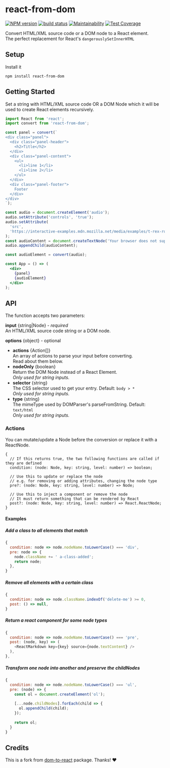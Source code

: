 # react-from-dom

[![NPM version](https://badge.fury.io/js/react-from-dom.svg)](https://www.npmjs.com/package/react-from-dom) [![build status](https://travis-ci.org/gilbarbara/react-from-dom.svg)](https://travis-ci.org/gilbarbara/react-from-dom) [![Maintainability](https://api.codeclimate.com/v1/badges/8b7357d2d51cd2ee7f8e/maintainability)](https://codeclimate.com/github/gilbarbara/react-from-dom/maintainability) [![Test Coverage](https://api.codeclimate.com/v1/badges/8b7357d2d51cd2ee7f8e/test_coverage)](https://codeclimate.com/github/gilbarbara/react-from-dom/test_coverage)

Convert HTML/XML source code or a DOM node to a React element.  
The perfect replacement for React's `dangerouslySetInnerHTML`


## Setup

Install it
```shell-script
npm install react-from-dom
```

## Getting Started

Set a string with HTML/XML source code OR a DOM Node which it will be used to create React elements recursively.

```jsx
import React from 'react';
import convert from 'react-from-dom';

const panel = convert(`
<div class="panel">
  <div class="panel-header">
    <h2>Title</h2>
  </div>
  <div class="panel-content">
    <ul>
      <li>line 1</li>
      <li>line 2</li>
    </ul>
  </div>
  <div class="panel-footer">
    Footer
  </div>
</div>
`);

const audio = document.createElement('audio');
audio.setAttribute('controls', 'true');
audio.setAttribute(
  'src',
  'https://interactive-examples.mdn.mozilla.net/media/examples/t-rex-roar.mp3',
);
const audioContent = document.createTextNode('Your browser does not support the audio element.');
audio.appendChild(audioContent);

const audioElement = convert(audio);

const App = () => (
  <div>
    {panel}
    {audioElement}
  </div>
);
```
## API

The function accepts two parameters:

**input** {string|Node}  - *required*  
An HTML/XML source code string or a DOM node.

**options** {object} - optional

- **actions** {Action[]}  
  An array of actions to parse your input before converting.  
  Read about them below.
- **nodeOnly** {boolean}  
  Return the DOM Node instead of a React Element.  
  *Only used for string inputs.*
- **selector** {string}  
  The CSS selector used to get your entry. Default: `body > *`  
  *Only used for string inputs.*
- **type** {string}  
  The mimeType used by DOMParser's parseFromString. Default: `text/html`  
  *Only used for string inputs.*

### Actions

You can mutate/update a Node before the conversion or replace it  with a ReactNode.

```tsx
{
  // If this returns true, the two following functions are called if they are defined
  condition: (node: Node, key: string, level: number) => boolean;

  // Use this to update or replace the node
  // e.g. for removing or adding attributes, changing the node type
  pre?: (node: Node, key: string, level: number) => Node;

  // Use this to inject a component or remove the node
  // It must return something that can be rendered by React
  post?: (node: Node, key: string, level: number) => React.ReactNode;
}
```

#### Examples

##### Add a class to all elements that match

```javascript
{
  condition: node => node.nodeName.toLowerCase() === 'div',
  pre: node => {
    node.className += ' a-class-added';
    return node;
  },
}
```

##### Remove all elements with a certain class
```javascript
{
  condition: node => node.className.indexOf('delete-me') >= 0,
  post: () => null,
}
```

##### Return a react component for some node types
```javascript
{
  condition: node => node.nodeName.toLowerCase() === 'pre',
  post: (node, key) => (
    <ReactMarkdown key={key} source={node.textContent} />
  ),
},
```

##### Transform one node into another and preserve the childNodes
```javascript
{
  condition: node => node.nodeName.toLowerCase() === 'ul',
  pre: (node) => {
    const ol = document.createElement('ol');
    
    [...node.childNodes].forEach(child => {
      ol.appendChild(child);
    });
    
    return ol;
  }
}
```



## Credits

This is a fork from [dom-to-react](https://github.com/diva-e/dom-to-react) package. Thanks! ❤️

